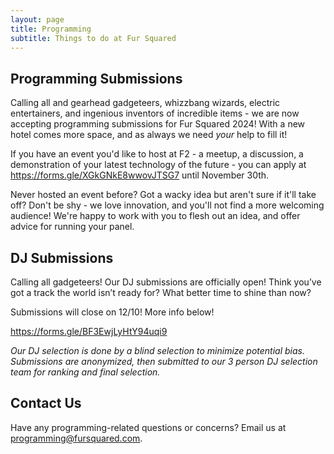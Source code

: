 ```yaml
---
layout: page
title: Programming
subtitle: Things to do at Fur Squared
---
```

## Programming Submissions

Calling all and gearhead gadgeteers, whizzbang wizards, electric entertainers, and ingenious inventors of incredible items - we are now accepting programming submissions for Fur Squared 2024! With a new hotel comes more space, and as always we need *your* help to fill it!

If you have an event you'd like to host at F2 - a meetup, a discussion, a demonstration of your latest technology of the future - you can apply at <https://forms.gle/XGkGNkE8wwovJTSG7> until November 30th.

Never hosted an event before? Got a wacky idea but aren't sure if it'll take off? Don't be shy - we love innovation, and you'll not find a more welcoming audience! We're happy to work with you to flesh out an idea, and offer advice for running your panel.

## DJ Submissions

Calling all gadgeteers! Our DJ submissions are officially open! Think you’ve got a track the world isn’t ready for? What better time to shine than now?

Submissions will close on 12/10! More info below! 

<https://forms.gle/BF3EwjLyHtY94uqi9>

*Our DJ selection is done by a blind selection to minimize potential bias. Submissions are anonymized, then submitted to our 3 person DJ selection team for ranking and final selection.*

## Contact Us

Have any programming-related questions or concerns? Email us at [programming@fursquared.com](mailto:programming@fursquared.com).